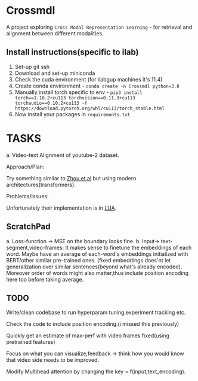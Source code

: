 # Crossmdl
A project exploring `Cross Modal Representation Learning` - for retrieval and alignment between different modalities.

## Install instructions(specific to ilab)

1. Set-up git ssh
2. Download and set-up miniconda
3. Check the cuda environment (for ilabgup machines it's 11.4)
4. Create conda environment - `conda create -n Crossmdl python=3.8`
5. Manually install torch specific to env - `pip3 install torch==1.10.2+cu113 torchvision==0.11.3+cu113 torchaudio==0.10.2+cu113 -f https://download.pytorch.org/whl/cu113/torch_stable.html`
6. Now install your packages in `requirements.txt`

 
 # TASKS
 
 a. Video-text Alignment of youtube-2 dataset.
 
 Approach/Plan:
 
 Try something similar to [Zhou et al](https://arxiv.org/abs/1703.09788) but using modern architectures(transformers). 
 
 Problems/Issues:
 
 Unfortunately their implementation is in [LUA](https://github.com/LuoweiZhou/ProcNets-YouCook2).

## ScratchPad

a. Loss-function -> MSE on the boundary looks fine.
b. Input-> text-segment,video-frames: It makes sense to finetune the embeddings of each word. Maybe have an average of each-word's embeddings initialized with BERT/other similar pre-trained ones. (fixed embeddings does'nt let generalization over similar sentences(beyond what's already encoded). Moreover order of words might also matter,thus include position encoding here too before taking average.


## TODO

Write/clean codebase to run hyperparam tuning,experiment tracking etc.

Check the code to include position encoding.(i missed this previously)

Quickly get an estimate of max-perf with video frames fixed(using pretrained features)

Focus on what you can visualize,feedback -> think how you would know that video side needs to be improved.

Modify Multihead attention by changing the key = f(input,text_encoding).

